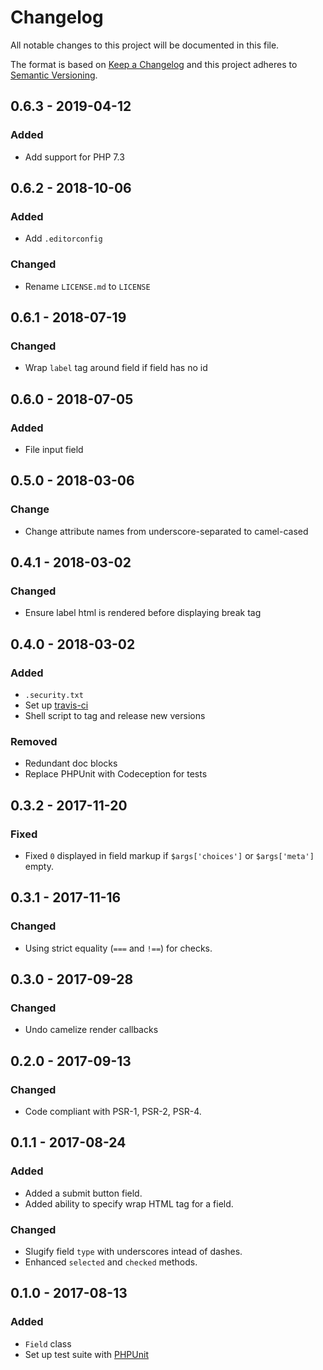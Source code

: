 # Changelog

All notable changes to this project will be documented in this file.

The format is based on [Keep a Changelog](http://keepachangelog.com/en/1.0.0/)
and this project adheres to [Semantic Versioning](http://semver.org/spec/v2.0.0.html).

## 0.6.3 - 2019-04-12

### Added
- Add support for PHP 7.3

## 0.6.2 - 2018-10-06

### Added
- Add `.editorconfig`

### Changed
- Rename `LICENSE.md` to `LICENSE`

## 0.6.1 - 2018-07-19

### Changed
- Wrap `label` tag around field if field has no id

## 0.6.0 - 2018-07-05

### Added
- File input field

## 0.5.0 - 2018-03-06

### Change
- Change attribute names from underscore-separated to camel-cased

## 0.4.1 - 2018-03-02

### Changed
- Ensure label html is rendered before displaying break tag

## 0.4.0 - 2018-03-02

### Added
- `.security.txt`
- Set up [travis-ci](https://travis-ci.org/GrottoPress/form-field)
- Shell script to tag and release new versions

### Removed
- Redundant doc blocks
- Replace PHPUnit with Codeception for tests

## 0.3.2 - 2017-11-20

### Fixed
- Fixed `0` displayed in field markup if `$args['choices']` or `$args['meta']` empty.

## 0.3.1 - 2017-11-16

### Changed
- Using strict equality (`===` and `!==`) for checks.

## 0.3.0 - 2017-09-28

### Changed
- Undo camelize render callbacks

## 0.2.0 - 2017-09-13

### Changed
- Code compliant with PSR-1, PSR-2, PSR-4.

## 0.1.1 - 2017-08-24

### Added
- Added a submit button field.
- Added ability to specify wrap HTML tag for a field.

### Changed
- Slugify field `type` with underscores intead of dashes.
- Enhanced `selected` and `checked` methods.

## 0.1.0 - 2017-08-13

### Added
- `Field` class
- Set up test suite with [PHPUnit](https://phpunit.de)
